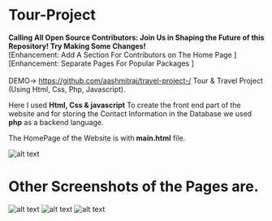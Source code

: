 # Tour-Project
<b>Calling All Open Source Contributors: Join Us in Shaping the Future of this Repository! Try Making Some Changes!</b> <br>
[Enhancement: Add A Section For Contributors on The Home Page ] <br>
[Enhancement: Separate Pages For Popular Packages ]<br><br>
DEMO-> https://github.com/aashmitraj/travel-project-/
Tour &amp; Travel Project (Using Html, Css, Php, Javascript).

Here I used <b>Html, Css & javascript</b> To create the front end part of the website and for storing the Contact Information in the Database we used <b>php</b> as a backend language.

The HomePage of the Website is with<b> main.html</b> file.

![alt text](https://github.com/aashmitraj/travel-project-/tree/main/screenshot/home.PNG?raw=true)

<h1><b>Other Screenshots of the Pages are.</b></h1>

![alt text](https://https://github.com/aashmitraj/travel-project-/tree/main/screenshot/adventure.PNG?raw=true)
![alt text](https://github.com/aashmitraj/travel-project-/tree/main/screenshot/package1.PNG?raw=true)
![alt text](https://https://github.com/aashmitraj/travel-project-/tree/main/screenshot/contact.PNG?raw=true)
